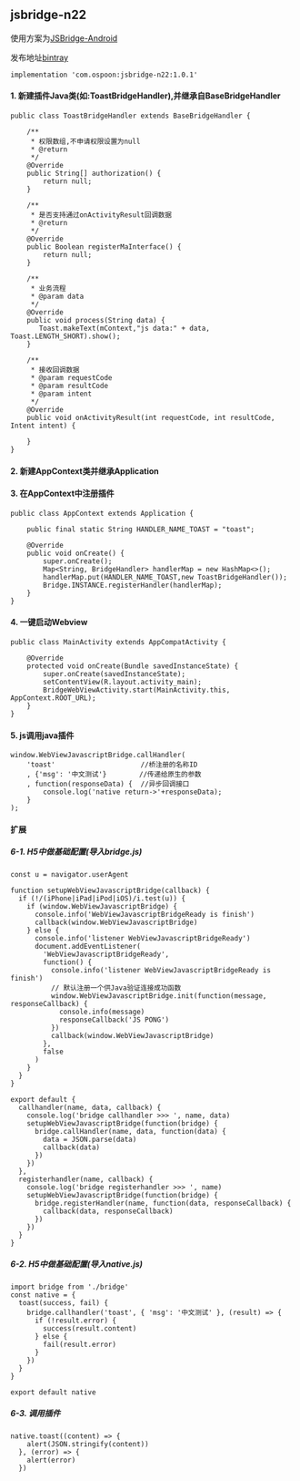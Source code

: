 ## jsbridge-n22 ##

使用方案为[JSBridge-Android](https://github.com/smallbuer/JSBridge-Android)

发布地址[bintray](https://bintray.com/spoon2014)

```
implementation 'com.ospoon:jsbridge-n22:1.0.1'
```

#### 1. 新建插件Java类(如:ToastBridgeHandler),并继承自BaseBridgeHandler ####

    public class ToastBridgeHandler extends BaseBridgeHandler {
    
        /**
         * 权限数组,不申请权限设置为null
         * @return
         */
        @Override
        public String[] authorization() {
            return null;
        }
    
        /**
         * 是否支持通过onActivityResult回调数据
         * @return
         */
        @Override
        public Boolean registerMaInterface() {
            return null;
        }
    
        /**
         * 业务流程
         * @param data
         */
        @Override
        public void process(String data) {
           Toast.makeText(mContext,"js data:" + data, Toast.LENGTH_SHORT).show();
        }
    
        /**
         * 接收回调数据
         * @param requestCode
         * @param resultCode
         * @param intent
         */
        @Override
        public void onActivityResult(int requestCode, int resultCode, Intent intent) {
    
        }
    }
    
#### 2. 新建AppContext类并继承Application ####

#### 3. 在AppContext中注册插件 ####

    public class AppContext extends Application {
    
        public final static String HANDLER_NAME_TOAST = "toast";
    
        @Override
        public void onCreate() {
            super.onCreate();
            Map<String, BridgeHandler> handlerMap = new HashMap<>();
            handlerMap.put(HANDLER_NAME_TOAST,new ToastBridgeHandler());
            Bridge.INSTANCE.registerHandler(handlerMap);
        }
    }
    
#### 4. 一键启动Webview ####

    public class MainActivity extends AppCompatActivity {
    
        @Override
        protected void onCreate(Bundle savedInstanceState) {
            super.onCreate(savedInstanceState);
            setContentView(R.layout.activity_main);
            BridgeWebViewActivity.start(MainActivity.this, AppContext.ROOT_URL);
        }
    }
    
#### 5. js调用java插件 ####

    window.WebViewJavascriptBridge.callHandler(
        'toast'                     //桥注册的名称ID
        , {'msg': '中文测试'}        //传递给原生的参数
        , function(responseData) {  //异步回调接口
            console.log('native return->'+responseData);
        }
    );
    
#### 扩展 ####
##### 6-1. H5中做基础配置(导入bridge.js) #####
    const u = navigator.userAgent
    
    function setupWebViewJavascriptBridge(callback) {
      if (!/(iPhone|iPad|iPod|iOS)/i.test(u)) {
        if (window.WebViewJavascriptBridge) {
          console.info('WebViewJavascriptBridgeReady is finish')
          callback(window.WebViewJavascriptBridge)
        } else {
          console.info('listener WebViewJavascriptBridgeReady')
          document.addEventListener(
            'WebViewJavascriptBridgeReady',
            function() {
              console.info('listener WebViewJavascriptBridgeReady is finish')
              // 默认注册一个供Java验证连接成功函数
              window.WebViewJavascriptBridge.init(function(message, responseCallback) {
                console.info(message)
                responseCallback('JS PONG')
              })
              callback(window.WebViewJavascriptBridge)
            },
            false
          )
        }
      }
    }
    
    export default {
      callhandler(name, data, callback) {
        console.log('bridge callhandler >>> ', name, data)
        setupWebViewJavascriptBridge(function(bridge) {
          bridge.callHandler(name, data, function(data) {
            data = JSON.parse(data)
            callback(data)
          })
        })
      },
      registerhandler(name, callback) {
        console.log('bridge registerhandler >>> ', name)
        setupWebViewJavascriptBridge(function(bridge) {
          bridge.registerHandler(name, function(data, responseCallback) {
            callback(data, responseCallback)
          })
        })
      }
    }
##### 6-2. H5中做基础配置(导入native.js) #####
    import bridge from './bridge'
    const native = {
      toast(success, fail) {
        bridge.callhandler('toast', { 'msg': '中文测试' }, (result) => {
          if (!result.error) {
            success(result.content)
          } else {
            fail(result.error)
          }
        })
      }
    }
    
    export default native
    
##### 6-3. 调用插件 ##### 

    native.toast((content) => {
        alert(JSON.stringify(content))
      }, (error) => {
        alert(error)
      })
